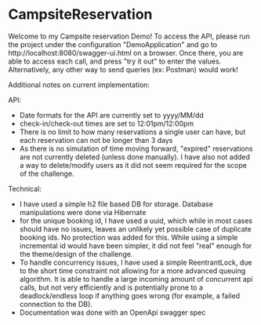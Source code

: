 # CampsiteReservation

Welcome to my Campsite reservation Demo!
To access the API, please run the project under the configuration "DemoApplication" and go to http://localhost:8080/swagger-ui.html on a browser. Once there, you are able to access each call, and press "try it out" to enter the values.
Alternatively, any other way to send queries (ex: Postman) would work!

Additional notes on current implementation:

API:
- Date formats for the API are currently set to yyyy/MM/dd
- check-in/check-out times are set to 12:01pm/12:00pm
- There is no limit to how many reservations a single user can have, but each reservation can not be longer than 3 days
- As there is no simulation of time moving forward, "expired" reservations are not currently deleted (unless done manually). I have also not added a way to delete/modify users as it did not seem required for the scope of the challenge.

Technical:
- I have used a simple h2 file based DB for storage. Database manipulations were done via Hibernate
- for the unique booking id, I have used a uuid, which while in most cases should have no issues, leaves an unlikely yet possible case of duplicate booking ids. No protection was added for this. While using a simple incremental id would have been simpler, it did not feel "real" enough for the theme/design of the challenge. 
- To handle concurrency issues, I have used a simple ReentrantLock, due to the short time constraint not allowing for a more advanced queuing algorithm. It is able to handle a large incoming amount of concurrent api calls, but not very efficiently and is potentially prone to a deadlock/endless loop if anything goes wrong (for example, a failed connection to the DB).
- Documentation was done with an OpenApi swagger spec